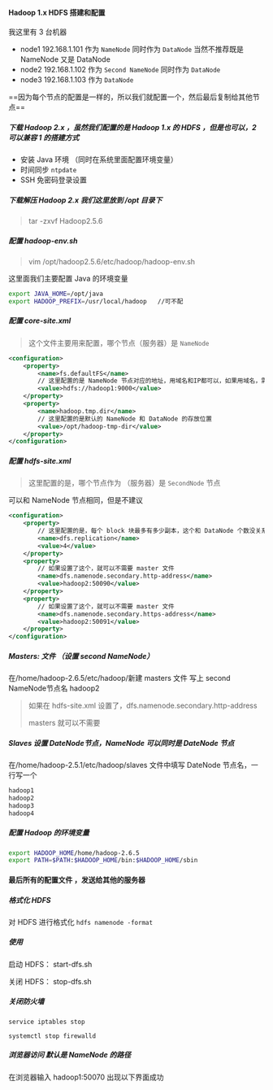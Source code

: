 #### Hadoop 1.x HDFS 搭建和配置

我这里有 3 台机器

- node1   192.168.1.101   作为 `NameNode` 同时作为 `DataNode` 当然不推荐既是 NameNode 又是 DataNode
- node2   192.168.1.102    作为 `Second NameNode`  同时作为 `DataNode `
- node3   192.168.1.103    作为 `DataNode`

==因为每个节点的配置是一样的，所以我们就配置一个，然后最后复制给其他节点==

##### 下载 Hadoop 2.x ，虽然我们配置的是 Hadoop 1.x 的 HDFS ，但是也可以，2 可以兼容 1 的搭建方式

- 安装 Java 环境  （同时在系统里面配置环境变量）
- 时间同步 `ntpdate`
- SSH 免密码登录设置

##### 下载解压 Hadoop 2.x 我们这里放到 /opt 目录下

> tar -zxvf Hadoop2.5.6

##### 配置 hadoop-env.sh

> vim /opt/hadoop2.5.6/etc/hadoop/hadoop-env.sh

这里面我们主要配置 Java 的环境变量

```bash
export JAVA_HOME=/opt/java
export HADOOP_PREFIX=/usr/local/hadoop   //可不配 
```

##### 配置 core-site.xml 

> 这个文件主要用来配置，哪个节点（服务器）是 `NameNode`

```xml
<configuration>
    <property>
        <name>fs.defaultFS</name>
       	// 这里配置的是 NameNode 节点对应的地址，用域名和IP都可以，如果用域名，需要到每个机器上设置
        <value>hdfs://hadoop1:9000</value>
    </property>
    <property>
        <name>hadoop.tmp.dir</name>
        // 这里配置的是默认的 NameNode 和 DataNode 的存放位置
        <value>/opt/hadoop-tmp-dir</value>
    </property>
</configuration>
```

##### 配置 hdfs-site.xml

> 这里配置的是，哪个节点作为 （服务器）是 `SecondNode` 节点

可以和 NameNode 节点相同，但是不建议

```xml
<configuration>
    <property>
        // 这里配置的是，每个 block 块最多有多少副本，这个和 DataNode 个数没关系
        <name>dfs.replication</name>
        <value>4</value>
    </property>
    <property>
        // 如果设置了这个，就可以不需要 master 文件
        <name>dfs.namenode.secondary.http-address</name>
        <value>hadoop2:50090</value>
    </property>
    <property>
        // 如果设置了这个，就可以不需要 master 文件
        <name>dfs.namenode.secondary.https-address</name>
        <value>hadoop2:50091</value>
    </property>
</configuration>
```

##### Masters: 文件 （设置 second NameNode） 

在/home/hadoop-2.6.5/etc/hadoop/新建 masters 文件 写上  second NameNode节点名 hadoop2

> 如果在 hdfs-site.xml 设置了，<name>dfs.namenode.secondary.http-address</name>
>
> masters 就可以不需要

##### Slaves 设置 DateNode节点，NameNode 可以同时是 DateNode 节点

在/home/hadoop-2.5.1/etc/hadoop/slaves 文件中填写 DateNode 节点名，一行写一个

```python
hadoop1
hadoop2
hadoop3
hadoop4
```

##### 配置 Hadoop 的环境变量

```sh
export HADOOP_HOME/home/hadoop-2.6.5 
export PATH=$PATH:$HADOOP_HOME/bin:$HADOOP_HOME/sbin
```

#### 最后所有的配置文件 ，发送给其他的服务器



##### 格式化 HDFS 

对 HDFS 进行格式化  `hdfs namenode -format `

##### 使用

启动 HDFS： start-dfs.sh 

关闭 HDFS：  stop-dfs.sh

##### 关闭防火墙

`service iptables stop `

`systemctl stop firewalld`

##### 浏览器访问 默认是 NameNode 的路径 

在浏览器输入 hadoop1:50070 出现以下界面成功 